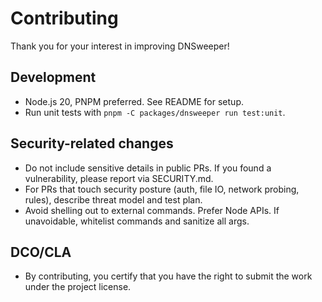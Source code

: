 # Contributing

Thank you for your interest in improving DNSweeper!

## Development
- Node.js 20, PNPM preferred. See README for setup.
- Run unit tests with `pnpm -C packages/dnsweeper run test:unit`.

## Security-related changes
- Do not include sensitive details in public PRs. If you found a vulnerability, please report via SECURITY.md.
- For PRs that touch security posture (auth, file IO, network probing, rules), describe threat model and test plan.
- Avoid shelling out to external commands. Prefer Node APIs. If unavoidable, whitelist commands and sanitize all args.

## DCO/CLA
- By contributing, you certify that you have the right to submit the work under the project license.

